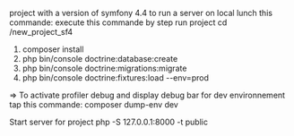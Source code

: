 project with a version of symfony 4.4
to run a server on local lunch this commande: 
 execute this commande by step run project
  cd /new_project_sf4
 
  1) composer install
  2) php bin/console doctrine:database:create
  3) php bin/console doctrine:migrations:migrate
  4) php bin/console doctrine:fixtures:load --env=prod
  
  => To activate profiler debug and display debug bar for dev environnement tap this commande:
  composer dump-env dev
  
  Start server for project
  php -S 127.0.0.1:8000 -t public
 
 
